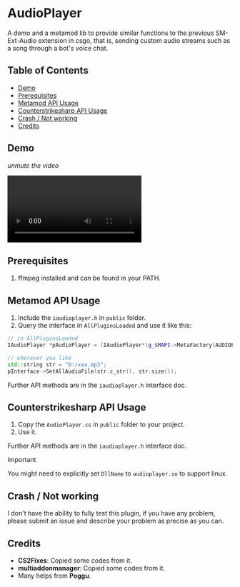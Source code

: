 # AudioPlayer
A demo and a metamod lib to provide similar functions to the previous SM-Ext-Audio extension in csgo, that is, sending custom audio streams such as a song through a bot's voice chat.

## Table of Contents
- [Demo](#demo)
- [Prerequisites](#prerequisites)
- [Metamod API Usage](#metamod-api-usage)
- [Counterstrikesharp API Usage](#counterstrikesharp-api-usage)
- [Crash / Not working](#crash--not-working)
- [Credits](#credits)

## Demo
*unmute the video*
<div><video controls src="https://github.com/user-attachments/assets/27ca1fd5-6ae7-4d1f-be66-aa0bbea2fa22"></video></div>

## Prerequisites
1. ffmpeg installed and can be found in your PATH.

## Metamod API Usage
1. Include the `iaudioplayer.h` in `public` folder.
2. Query the interface in `AllPluginsLoaded` and use it like this:
```c++
// in AllPluginsLoaded
IAudioPlayer *pAudioPlayer = (IAudioPlayer*)g_SMAPI->MetaFactory(AUDIOPLAYER_INTERFACE, nullptr, nullptr);

// wherever you like
std::string str = "D:/xxx.mp3";
pInterface->SetAllAudioFile(str.c_str(), str.size());
```
Further API methods are in the `iaudioplayer.h` interface doc.

## Counterstrikesharp API Usage
1. Copy the `AudioPlayer.cs` in `public` folder to your project.
2. Use it.

Further API methods are in the `iaudioplayer.h` interface doc.
> [!IMPORTANT]
> You might need to explicitly set `DllName` to `audioplayer.so` to support linux.

## Crash / Not working
I don't have the ability to fully test this plugin, if you have any problem, please submit an issue and describe your problem as precise as you can.

## Credits
- **CS2Fixes**: Copied some codes from it.
- **multiaddonmanager**: Copied some codes from it.
- Many helps from **Poggu**.
